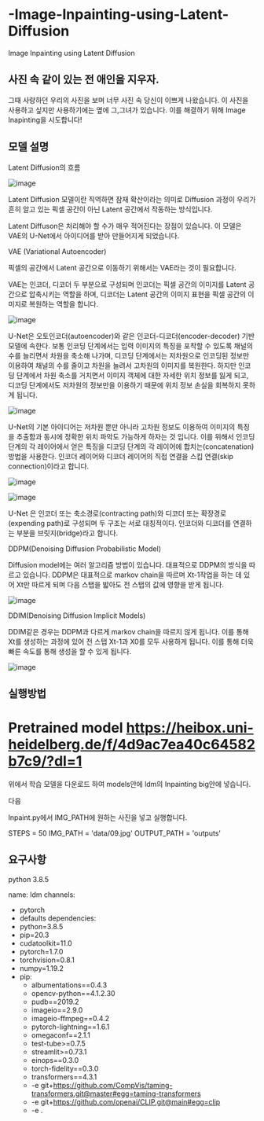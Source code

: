 # -Image-Inpainting-using-Latent-Diffusion
 Image Inpainting using Latent Diffusion

## 사진 속 같이 있는 전 애인을 지우자.

그때 사랑하던 우리의 사진을 보며 너무 사진 속 당신이 이쁘게 나왔습니다.
이 사진을 사용하고 싶지만 사용하기에는 옆에 그,그녀가 있습니다.
이를 해결하기 위해 Image Inapinting을 시도합니다!

## 모델 설명 

Latent Diffusion의 흐름

![image](https://github.com/kong276818/-Image-Inpainting-using-Latent-Diffusion/assets/106736474/b56c3c05-6626-481b-b3bb-03767dcf2451)


Latent Diffusion 모델이란 직역하면 잠재 확산이라는 의미로 Diffusion 과정이 우리가 흔히 알고 있는 픽셀 공간이 아닌 Latent 공간에서 작동하는 방식입니다.

Latent Diffuson은 처리해야 할 수가 매우 적어진다는 장점이 있습니다.
이 모델은 VAE의 U-Net에서 아이디어를 받아 만들어지게 되었습니다.

VAE (Variational Autoencoder)

픽셀의 공간에서 Latent 공간으로 이동하기 위해서는 VAE라는 것이 필요합니다.


VAE는 인코더, 디코더 두 부분으로 구성되며 인코더는 픽셀 공간의 이미지를 Latent 공간으로 압축시키는 역할을 하며, 디코더는 Latent 공간의 이미지 표현을 픽셀 공간의 이미지로 복원하는 역할을 합니다.

![image](https://github.com/kong276818/-Image-Inpainting-using-Latent-Diffusion/assets/106736474/5e62af95-404a-4207-aef7-6354409a05fa)


U-Net은 오토인코더(autoencoder)와 같은 인코더-디코더(encoder-decoder) 기반 모델에 속한다. 보통 인코딩 단계에서는 입력 이미지의 특징을 포착할 수 있도록 채널의 수를 늘리면서 차원을 축소해 나가며, 디코딩 단계에서는 저차원으로 인코딩된 정보만 이용하여 채널의 수를 줄이고 차원을 늘려서 고차원의 이미지를 복원한다. 하지만 인코딩 단계에서 차원 축소를 거치면서 이미지 객체에 대한 자세한 위치 정보를 잃게 되고, 디코딩 단계에서도 저차원의 정보만을 이용하기 때문에 위치 정보 손실을 회복하지 못하게 됩니다.

![image](https://github.com/kong276818/-Image-Inpainting-using-Latent-Diffusion/assets/106736474/15babd84-e316-4c0e-bb56-19b484d1e7f0)

U-Net의 기본 아이디어는 저차원 뿐만 아니라 고차원 정보도 이용하여 이미지의 특징을 추출함과 동시에 정확한 위치 파악도 가능하게 하자는 것 입니다. 이를 위해서 인코딩 단계의 각 레이어에서 얻은 특징을 디코딩 단계의 각 레이어에 합치는(concatenation) 방법을 사용한다. 인코더 레이어와 디코더 레이어의 직접 연결을 스킵 연결(skip connection)이라고 합니다.

![image](https://github.com/kong276818/-Image-Inpainting-using-Latent-Diffusion/assets/106736474/a4064995-ce53-4f37-a39a-87c8d0f363ec)

![image](https://github.com/kong276818/-Image-Inpainting-using-Latent-Diffusion/assets/106736474/014f19eb-f24a-44b3-9a22-7ddfbf22d695)

U-Net 은 인코더 또는 축소경로(contracting path)와 디코더 또는 확장경로(expending path)로 구성되며 두 구조는 서로 대칭적이다. 인코더와 디코더를 연결하는 부분을 브릿지(bridge)라고 합니다.


DDPM(Denoising Diffusion Probabilistic Model)

Diffusion model에는 여러 알고리즘 방법이 있습니다. 
대표적으로 DDPM의 방식을 따르고 있습니다.
DDPM은 대표적으로 markov chain을 따르며 Xt-1작업을 하는 데 있어 Xt만 따르게 되며 다음 스탭을 밟아도 전 스탭의 값에 영향을 받게 됩니다.


![image](https://github.com/kong276818/-Image-Inpainting-using-Latent-Diffusion/assets/106736474/39d1b05a-32ea-4e82-9be8-3e9dd91ba10f)


DDIM(Denoising Diffusion Implicit Models)

DDIM같은 경우는 DDPM과 다르게 markov chain을 따르지 않게 됩니다. 
이를 통해 Xt를 생성하는 과정에 있어 전 스탭 Xt-1과 X0를 모두 사용하게 됩니다. 
이를 통해 더욱 빠른 속도를 통해 생성을 할 수 있게 됩니다.


![image](https://github.com/kong276818/-Image-Inpainting-using-Latent-Diffusion/assets/106736474/b80bbfa6-55b4-432d-bc7c-f7f8976db95b)

## 실행방법

# Pretrained model https://heibox.uni-heidelberg.de/f/4d9ac7ea40c64582b7c9/?dl=1 

위에서 학습 모델을 다운로드 하여 models안에 ldm의 Inpainting big안에 넣습니다.

다음

Inpaint.py에서 IMG_PATH에 원하는 사진을 넣고 실행합니다.

STEPS = 50
IMG_PATH = 'data/09.jpg'
OUTPUT_PATH = 'outputs'



## 요구사항 

python 3.8.5


name: ldm
channels:
  - pytorch
  - defaults
dependencies:
  - python=3.8.5
  - pip=20.3
  - cudatoolkit=11.0
  - pytorch=1.7.0
  - torchvision=0.8.1
  - numpy=1.19.2
  - pip:
    - albumentations==0.4.3
    - opencv-python==4.1.2.30
    - pudb==2019.2
    - imageio==2.9.0
    - imageio-ffmpeg==0.4.2
    - pytorch-lightning==1.6.1
    - omegaconf==2.1.1
    - test-tube>=0.7.5
    - streamlit>=0.73.1
    - einops==0.3.0
    - torch-fidelity==0.3.0
    - transformers==4.3.1
    - -e git+https://github.com/CompVis/taming-transformers.git@master#egg=taming-transformers
    - -e git+https://github.com/openai/CLIP.git@main#egg=clip
    - -e .
   
    





